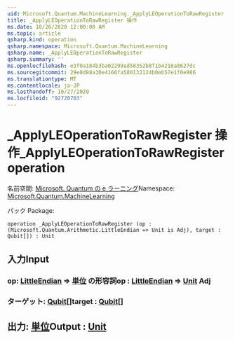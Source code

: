 ```yaml
---
uid: Microsoft.Quantum.MachineLearning._ApplyLEOperationToRawRegister
title: _ApplyLEOperationToRawRegister 操作
ms.date: 10/26/2020 12:00:00 AM
ms.topic: article
qsharp.kind: operation
qsharp.namespace: Microsoft.Quantum.MachineLearning
qsharp.name: _ApplyLEOperationToRawRegister
qsharp.summary: ''
ms.openlocfilehash: e3f0a184b3ba02299ad58352b8f1b4218a8627dc
ms.sourcegitcommit: 29e0d88a30e4166fa580132124b0eb57e1f0e986
ms.translationtype: MT
ms.contentlocale: ja-JP
ms.lasthandoff: 10/27/2020
ms.locfileid: "92720703"
---
```

# <a name="_applyleoperationtorawregister-operation"></a><span data-ttu-id="b1533-102">_ApplyLEOperationToRawRegister 操作</span><span class="sxs-lookup"><span data-stu-id="b1533-102">_ApplyLEOperationToRawRegister operation</span></span>

<span data-ttu-id="b1533-103">名前空間: [Microsoft. Quantum の e ラーニング](xref:Microsoft.Quantum.MachineLearning)</span><span class="sxs-lookup"><span data-stu-id="b1533-103">Namespace: [Microsoft.Quantum.MachineLearning](xref:Microsoft.Quantum.MachineLearning)</span></span>

<span data-ttu-id="b1533-104">パック [](https://nuget.org/packages/)</span><span class="sxs-lookup"><span data-stu-id="b1533-104">Package: [](https://nuget.org/packages/)</span></span>




```qsharp
operation _ApplyLEOperationToRawRegister (op : (Microsoft.Quantum.Arithmetic.LittleEndian => Unit is Adj), target : Qubit[]) : Unit
```


## <a name="input"></a><span data-ttu-id="b1533-105">入力</span><span class="sxs-lookup"><span data-stu-id="b1533-105">Input</span></span>

### <a name="op--littleendian--unit-adj"></a><span data-ttu-id="b1533-106">op: [LittleEndian](xref:Microsoft.Quantum.Arithmetic.LittleEndian) => [単位](xref:microsoft.quantum.lang-ref.unit) の形容詞</span><span class="sxs-lookup"><span data-stu-id="b1533-106">op : [LittleEndian](xref:Microsoft.Quantum.Arithmetic.LittleEndian) => [Unit](xref:microsoft.quantum.lang-ref.unit) Adj</span></span>




### <a name="target--qubit"></a><span data-ttu-id="b1533-107">ターゲット: [Qubit](xref:microsoft.quantum.lang-ref.qubit)[]</span><span class="sxs-lookup"><span data-stu-id="b1533-107">target : [Qubit](xref:microsoft.quantum.lang-ref.qubit)[]</span></span>





## <a name="output--unit"></a><span data-ttu-id="b1533-108">出力: [単位](xref:microsoft.quantum.lang-ref.unit)</span><span class="sxs-lookup"><span data-stu-id="b1533-108">Output : [Unit](xref:microsoft.quantum.lang-ref.unit)</span></span>

